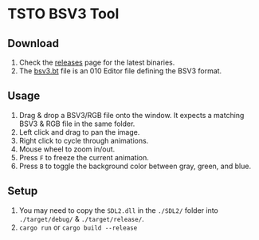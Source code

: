# TSTO BSV3 Tool

## Download

1. Check the [releases](https://github.com/spAnser/tsto-bsv3/releases) page for the latest binaries.
2. The [bsv3.bt](./bsv3.bt) file is an 010 Editor file defining the BSV3 format.

## Usage

1. Drag & drop a BSV3/RGB file onto the window. It expects a matching BSV3 & RGB file in the same folder.
2. Left click and drag to pan the image.
3. Right click to cycle through animations.
4. Mouse wheel to zoom in/out.
5. Press `F` to freeze the current animation.
6. Press `B` to toggle the background color between gray, green, and blue.

## Setup

1. You may need to copy the `SDL2.dll` in the `./SDL2/` folder into `./target/debug/` & `./target/release/`.
2. `cargo run` or `cargo build --release`
